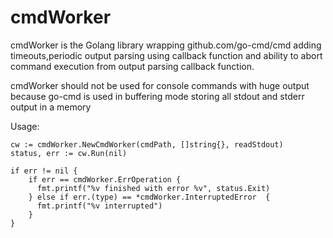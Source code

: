# cmdWorker

cmdWorker is the Golang library wrapping github.com/go-cmd/cmd adding timeouts,periodic output parsing using callback function and ability to abort command execution from output parsing callback function.

cmdWorker should not be used for console commands with huge output because go-cmd is used in buffering mode storing all stdout and stderr output in a memory

Usage:
```
cw := cmdWorker.NewCmdWorker(cmdPath, []string{}, readStdout)
status, err := cw.Run(nil)

if err != nil {
    if err == cmdWorker.ErrOperation {
      fmt.printf("%v finished with error %v", status.Exit)
    } else if err.(type) == *cmdWorker.InterruptedError  {
      fmt.printf("%v interrupted")
    }
}
```
